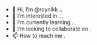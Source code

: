 - 👋 Hi, I’m @roynikk ..
- 👀 I’m interested in ...
- 🌱 I’m currently learning .
- 💞️ I’m looking to collaborate on .
- 📫 How to reach me .

<!---
roynikk/roynikk is a ✨ special ✨ repository because its `README.md` (this file) appears on your GitHub profile.
You can click the Preview link to take a look at your changes.
--->
